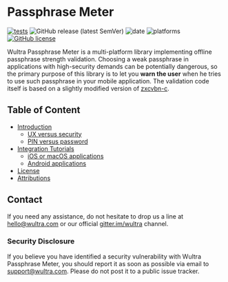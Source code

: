 # Passphrase Meter

[![tests](https://github.com/wultra/passphrase-meter/actions/workflows/tests.yml/badge.svg)](https://github.com/wultra/passphrase-meter/actions/workflows/tests.yml)
![GitHub release (latest SemVer)](https://img.shields.io/github/v/release/wultra/passphrase-meter)
![date](https://img.shields.io/github/release-date/wultra/passphrase-meter)
![platforms](https://img.shields.io/static/v1?label=platforms&message=Android,iOS&color=blue)
[![GitHub license](https://img.shields.io/github/license/wultra/passphrase-meter)](https://github.com/wultra/passphrase-meter/blob/develop/LICENSE)

Wultra Passphrase Meter is a multi-platform library implementing offline passphrase strength validation. Choosing a weak passphrase in applications with high-security demands can be potentially dangerous, so the primary purpose of this library is to let you **warn the user** when he tries to use such passphrase in your mobile application. The validation code itself is based on a slightly modified version of [zxcvbn-c](https://github.com/tsyrogit/zxcvbn-c).

## Table of Content

- [Introduction](docs/Readme.md)
  - [UX versus security](docs/Readme.md#ux-versus-security)
  - [PIN versus password](docs/Readme.md#pin-versus-password)
- [Integration Tutorials](docs/Readme.md#integration-tutorials)
  - [iOS or macOS applications](docs/Platform-iOS.md)
  - [Android applications](docs/Platform-Android.md)
- [License](docs/Readme.md#license)
- [Attributions](docs/Readme.md#attributions)  

## Contact

If you need any assistance, do not hesitate to drop us a line at [hello@wultra.com](mailto:hello@wultra.com) or our official [gitter.im/wultra](https://gitter.im/wultra) channel.


### Security Disclosure

If you believe you have identified a security vulnerability with Wultra Passphrase Meter, you should report it as soon as possible via email to [support@wultra.com](mailto:support@wultra.com). Please do not post it to a public issue tracker.